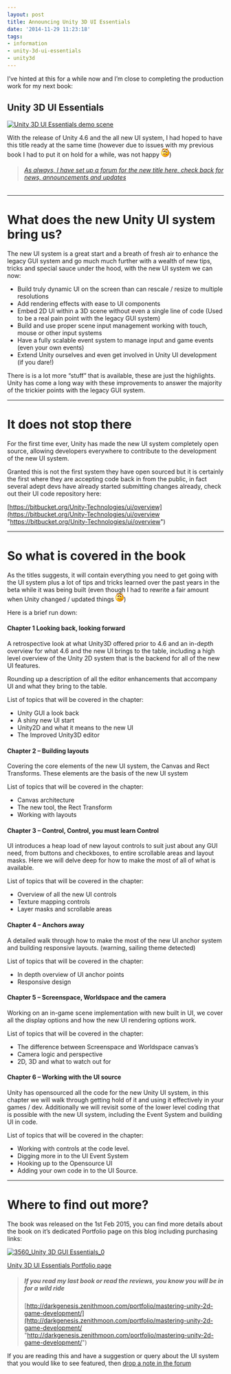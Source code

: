 ```yaml
---
layout: post
title: Announcing Unity 3D UI Essentials
date: '2014-11-29 11:23:18'
tags:
- information
- unity-3d-ui-essentials
- unity3d
---
```


I’ve hinted at this for a while now and I’m close to completing the production work for my next book:

## Unity 3D UI Essentials

[![Unity 3D UI Essentials demo scene](/Images/wordpress/2014/11/Screenshot2-1024x586.png)](/Images/wordpress/2014/11/Screenshot2.png)

With the release of Unity 4.6 and the all new UI system, I had hoped to have this title ready at the same time (however due to issues with my previous book I had to put it on hold for a while, was not happy ![Confused smile](/Images/wordpress/2014/11/wlEmoticon-confusedsmile.png))

> ###### [As always, I have set up a forum for the new title here, check back for news, announcements and updates](http://darkgenesis.zenithmoon.com/DarkGenesisForums/forum/book-forums/unity-3d-ui-essentials/)

* * *

# What does the new Unity UI system bring us?

The new UI system is a great start and a breath of fresh air to enhance the legacy GUI system and go much much further with a wealth of new tips, tricks and special sauce under the hood, with the new UI system we can now:

- Build truly dynamic UI on the screen than can rescale / resize to multiple resolutions
- Add rendering effects with ease to UI components
- Embed 2D UI within a 3D scene without even a single line of code (Used to be a real pain point with the legacy GUI system)
- Build and use proper scene input management working with touch, mouse or other input systems
- Have a fully scalable event system to manage input and game events (even your own events)
- Extend Unity ourselves and even get involved in Unity UI development (if you dare!)

There is is a lot more “stuff” that is available, these are just the highlights.  Unity has come a long way with these improvements to answer the majority of the trickier points with the legacy GUI system.

* * *

# It does not stop there

For the first time ever, Unity has made the new UI system completely open source, allowing developers everywhere to contribute to the development of the new UI system.

 

Granted this is not the first system they have open sourced but it is certainly the first where they are accepting code back in from the public,  in fact several adept devs have already started submitting changes already, check out their UI code repository here:

[https://bitbucket.org/Unity-Technologies/ui/overview](https://bitbucket.org/Unity-Technologies/ui/overview "https://bitbucket.org/Unity-Technologies/ui/overview")

* * *

# So what is covered in the book

As the titles suggests, it will contain everything you need to get going with the UI system plus a lot of tips and tricks learned over the past years in the beta while it was being built (even though I had to rewrite a fair amount when Unity changed / updated things ![Confused smile](/Images/wordpress/2014/11/wlEmoticon-confusedsmile.png))

Here is a brief run down:

#### **Chapter 1 Looking back, looking forward**

A retrospective look at what Unity3D offered prior to 4.6 and an in-depth overview for what 4.6 and the new UI brings to the table, including a high level overview of the Unity 2D system that is the backend for all of the new UI features.

Rounding up a description of all the editor enhancements that accompany UI and what they bring to the table.

List of topics that will be covered in the chapter:

- Unity GUI a look back
- A shiny new UI start
- Unity2D and what it means to the new UI
- The Improved Unity3D editor

#### **Chapter 2 – Building layouts**

Covering the core elements of the new UI system, the Canvas and Rect Transforms. These elements are the basis of the new UI system

List of topics that will be covered in the chapter:

- Canvas architecture
- The new tool, the Rect Transform
- Working with layouts

#### **Chapter 3 – Control, Control, you must learn Control**

UI introduces a heap load of new layout controls to suit just about any GUI need, from buttons and checkboxes, to entire scrollable areas and layout masks. Here we will delve deep for how to make the most of all of what is available.

List of topics that will be covered in the chapter:

- Overview of all the new UI controls
- Texture mapping controls
- Layer masks and scrollable areas

#### **Chapter 4 – Anchors away**

A detailed walk through how to make the most of the new UI anchor system and building responsive layouts. (warning, sailing theme detected)

List of topics that will be covered in the chapter:

- In depth overview of UI anchor points
- Responsive design

#### **Chapter 5 – Screenspace, Worldspace and the camera**

Working on an in-game scene implementation with new built in UI, we cover all the display options and how the new UI rendering options work.

List of topics that will be covered in the chapter:

- The difference between Screenspace and Worldspace canvas’s
- Camera logic and perspective
- 2D, 3D and what to watch out for

#### **Chapter 6 – Working with the UI source**

Unity has opensourced all the code for the new Unity UI system, in this chapter we will walk through getting hold of it and using it effectively in your games / dev. Additionally we will revisit some of the lower level coding that is possible with the new UI system, including the Event System and building UI in code.

List of topics that will be covered in the chapter:

- Working with controls at the code level.
- Digging more in to the UI Event System
- Hooking up to the Opensource UI
- Adding your own code in to the UI Source.

* * *

# Where to find out more?

The book was released on the 1st Feb 2015, you can find more details about the book on it’s dedicated Portfolio page on this blog including purchasing links:

[![3560_Unity 3D GUI Essentials_0](/Images/wordpress/2014/11/3560_Unity-3D-GUI-Essentials_0-243x300.jpg)](http://darkgenesis.zenithmoon.com/portfolio/unity-3d-ui-essentials/ "Unity 3D UI Essentials")

[Unity 3D UI Essentials Portfolio page](http://darkgenesis.zenithmoon.com/portfolio/unity-3d-ui-essentials/ "Unity 3D UI Essentials")

> ##### If you read my last book or read the reviews, you know you will be in for a wild ride
> 
> [http://darkgenesis.zenithmoon.com/portfolio/mastering-unity-2d-game-development/](http://darkgenesis.zenithmoon.com/portfolio/mastering-unity-2d-game-development/ "http://darkgenesis.zenithmoon.com/portfolio/mastering-unity-2d-game-development/")

If you are reading this and have a suggestion or query about the UI system that you would like to see featured, then [drop a note in the forum](http://darkgenesis.zenithmoon.com/DarkGenesisForums/forum/book-forums/unity-3d-ui-essentials/)

